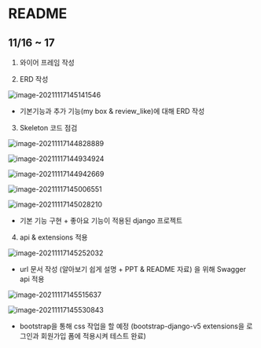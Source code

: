 # README

## 11/16 ~ 17

1. 와이어 프레임 작성



2. ERD 작성

![image-20211117145141546](C:\Users\choiy\AppData\Roaming\Typora\typora-user-images\image-20211117145141546.png)



- 기본기능과 추가 기능(my box & review_like)에 대해 ERD 작성



3. Skeleton 코드 점검

![image-20211117144828889](C:\Users\choiy\AppData\Roaming\Typora\typora-user-images\image-20211117144828889.png)

![image-20211117144934924](C:\Users\choiy\AppData\Roaming\Typora\typora-user-images\image-20211117144934924.png)

![image-20211117144942669](C:\Users\choiy\AppData\Roaming\Typora\typora-user-images\image-20211117144942669.png)

![image-20211117145006551](C:\Users\choiy\AppData\Roaming\Typora\typora-user-images\image-20211117145006551.png)

![image-20211117145028210](C:\Users\choiy\AppData\Roaming\Typora\typora-user-images\image-20211117145028210.png)



- 기본 기능 구현 + 좋아요 기능이 적용된 django 프로젝트



4. api & extensions 적용

![image-20211117145252032](C:\Users\choiy\AppData\Roaming\Typora\typora-user-images\image-20211117145252032.png)



- url 문서 작성 (알아보기 쉽게 설명 + PPT & README 자료) 을 위해 Swagger api 적용



![image-20211117145515637](C:\Users\choiy\AppData\Roaming\Typora\typora-user-images\image-20211117145515637.png)

![image-20211117145530843](C:\Users\choiy\AppData\Roaming\Typora\typora-user-images\image-20211117145530843.png)

- bootstrap을 통해 css 작업을 할 예정 (bootstrap-django-v5 extensions을 로그인과 회원가입 폼에 적용시켜 테스트 완료)

